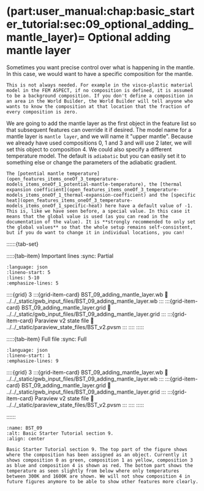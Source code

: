 (part:user_manual:chap:basic_starter_tutorial:sec:09_optional_adding_mantle_layer)=
Optional adding mantle layer
============================

Sometimes you want precise control over what is happening in the mantle. In this case, we would want to have a specific composition for the mantle. 

```{note}
This is not always needed. For example in the visco-plastic material model in the FEM ASPECT, if no composition is defined, it is assumed to be a background composition. If you don't define a composition in an area in the World Builder, the World Builder will tell anyone who wants to know the composition at that location that the fraction of every composition is zero.
```

We are going to add the mantle layer as the first object in the feature list so that subsequent features can override it if desired. The model name for a mantle layer is `mantle layer`, and we will name it "upper mantle". Because we already have used compositions 0, 1 and 3 and will use 2 later, we will set this object to composition 4. We could also specify a different temperature model. The default is `adiabatic` but you can easily set it to something else or change the parameters of the adiabatic gradient.

```{note}
The [potential mantle temperature](open_features_items_oneOf_3_temperature-models_items_oneOf_1_potential-mantle-temperature), the [thermal expansion coefficient](open_features_items_oneOf_3_temperature-models_items_oneOf_1_thermal-expansion-coefficient) and the [specific heat](open_features_items_oneOf_3_temperature-models_items_oneOf_1_specific-heat) here have a default value of -1. This is, like we have seen before, a special value. In this case it means that the global value is used (as you can read in the documentation of the value). It is **strongly recommended to only set the global values** so that the whole setup remains self-consistent, but if you do want to change it in individual locations, you can!
```

::::::{tab-set}

:::::{tab-item} Important lines
:sync: Partial

```{literalinclude} ../../_static/gwb_input_files/BST_09_adding_mantle_layer.wb
:language: json
:lineno-start: 5
:lines: 5-10
:emphasize-lines: 5
```
::::{grid} 3
:::{grid-item-card} BST_09_adding_mantle_layer.wb
:link: ../../_static/gwb_input_files/BST_09_adding_mantle_layer.wb
:::
:::{grid-item-card} BST_09_adding_mantle_layer.grid
:link: ../../_static/gwb_input_files/BST_09_adding_mantle_layer.grid
:::
:::{grid-item-card} Paraview v2 state file 
:link: ../../_static/paraview_state_files/BST_v2.pvsm
:::
::::
:::::

:::::{tab-item} Full file
:sync: Full


```{literalinclude} ../../_static/gwb_input_files/BST_09_adding_mantle_layer.wb
:language: json
:lineno-start: 1
:emphasize-lines: 9
```

::::{grid} 3
:::{grid-item-card} BST_09_adding_mantle_layer.wb
:link: ../../_static/gwb_input_files/BST_09_adding_mantle_layer.wb
:::
:::{grid-item-card} BST_09_adding_mantle_layer.grid
:link: ../../_static/gwb_input_files/BST_09_adding_mantle_layer.grid
:::
:::{grid-item-card} Paraview v2 state file 
:link: ../../_static/paraview_state_files/BST_v2.pvsm
:::
::::
:::::

::::::

```{figure} ../../../../doc/sphinx/_static/images/user_manual/basic_starter_tutorial/BST_09.png
:name: BST_09
:alt: Basic Starter Tutorial section 9. 
:align: center

Basic Starter Tutorial section 9. The top part of the figure shows where the composition has been assigned as an object. Currently it shows composition 0 as green, composition 1 as yellow, composition 3 as blue and composition 4 is shown as red. The bottom part shows the temperature as seen slightly from below where only temperatures between 300K and 1600K are shown. We will not show composition 4 in future figures anymore to be able to show other features more clearly.
```
